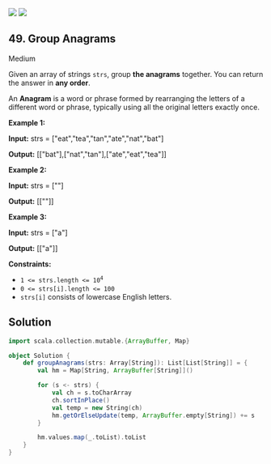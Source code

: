 [![](https://img.shields.io/github/stars/javadev/LeetCode-in-All?label=Stars&style=flat-square)](https://github.com/javadev/LeetCode-in-All)
[![](https://img.shields.io/github/forks/javadev/LeetCode-in-All?label=Fork%20me%20on%20GitHub%20&style=flat-square)](https://github.com/javadev/LeetCode-in-All/fork)

## 49\. Group Anagrams

Medium

Given an array of strings `strs`, group **the anagrams** together. You can return the answer in **any order**.

An **Anagram** is a word or phrase formed by rearranging the letters of a different word or phrase, typically using all the original letters exactly once.

**Example 1:**

**Input:** strs = ["eat","tea","tan","ate","nat","bat"]

**Output:** [["bat"],["nat","tan"],["ate","eat","tea"]] 

**Example 2:**

**Input:** strs = [""]

**Output:** [[""]] 

**Example 3:**

**Input:** strs = ["a"]

**Output:** [["a"]] 

**Constraints:**

*   <code>1 <= strs.length <= 10<sup>4</sup></code>
*   `0 <= strs[i].length <= 100`
*   `strs[i]` consists of lowercase English letters.

## Solution

```scala
import scala.collection.mutable.{ArrayBuffer, Map}

object Solution {
    def groupAnagrams(strs: Array[String]): List[List[String]] = {
        val hm = Map[String, ArrayBuffer[String]]()

        for (s <- strs) {
            val ch = s.toCharArray
            ch.sortInPlace()
            val temp = new String(ch)
            hm.getOrElseUpdate(temp, ArrayBuffer.empty[String]) += s
        }

        hm.values.map(_.toList).toList
    }
}
```